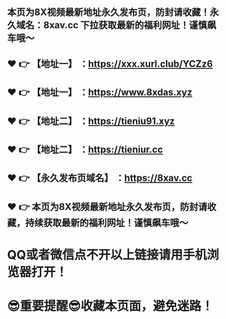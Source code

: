 本页为8X视频最新地址永久发布页，防封请收藏！永久域名：8xav.cc 下拉获取最新的福利网址！谨慎飙车哦〜
------
❤️ 👉 【地址一】 ：https://xxx.xurl.club/YCZz6
------
❤️ 👉 【地址一】 ：https://www.8xdas.xyz
------
❤️ 👉 【地址二】 ：https://tieniu91.xyz
------
❤️ 👉 【地址二】 ：https://tieniur.cc
------
❤️ 👉 【永久发布页域名】 ：https://8xav.cc
------
❤️ 👉 本页为8X视频最新地址永久发布页，防封请收藏，持续获取最新的福利网址！谨慎飙车哦〜
------
# QQ或者微信点不开以上链接请用手机浏览器打开！
# 😎重要提醒😎收藏本页面，避免迷路！
